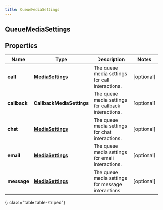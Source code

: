 ```yaml
---
title: QueueMediaSettings
---
```

## QueueMediaSettings

## Properties

|Name | Type | Description | Notes|
|------------ | ------------- | ------------- | -------------|
| **call** | [**MediaSettings**](MediaSettings.html) | The queue media settings for call interactions. | [optional] |
| **callback** | [**CallbackMediaSettings**](CallbackMediaSettings.html) | The queue media settings for callback interactions. | [optional] |
| **chat** | [**MediaSettings**](MediaSettings.html) | The queue media settings for chat interactions. | [optional] |
| **email** | [**MediaSettings**](MediaSettings.html) | The queue media settings for email interactions. | [optional] |
| **message** | [**MediaSettings**](MediaSettings.html) | The queue media settings for message interactions. | [optional] |
{: class="table table-striped"}


